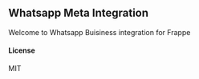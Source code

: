 ## Whatsapp Meta Integration

Welcome to Whatsapp Buisiness integration for Frappe

#### License

MIT
